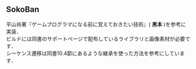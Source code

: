 ## SokoBan
平山尚著『ゲームプログラマになる前に覚えておきたい技術』( **黒本** )を参考に実装．  
ビルドには同書のサポートページで配布しているライブラリと画像素材が必要です．  
シーケンス遷移は同書10.4節にあるような継承を使った方法を参考にしています．